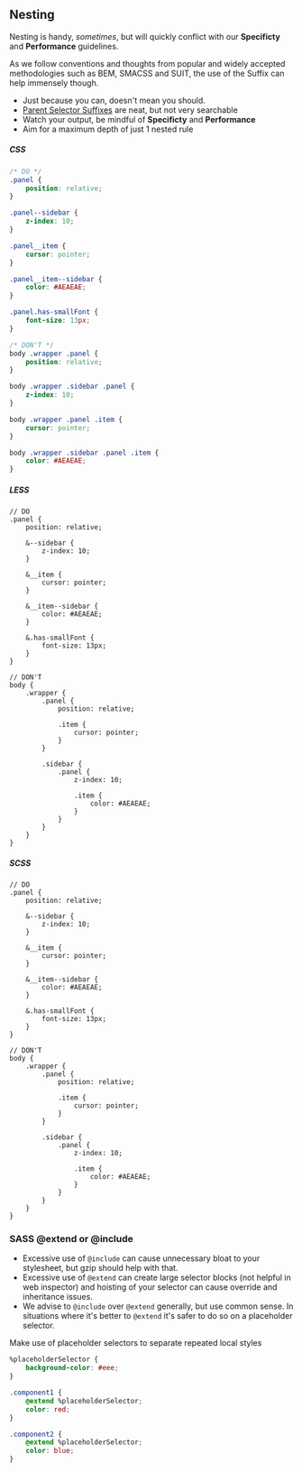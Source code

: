 ## Nesting

Nesting is handy, _sometimes_, but will quickly conflict with our **Specificty** and **Performance** guidelines.

As we follow conventions and thoughts from popular and widely accepted methodologies such as BEM, SMACSS and SUIT, the
use of the Suffix can help immensely though.

* Just because you can, doesn't mean you should.
* [Parent Selector Suffixes](http://thesassway.com/news/sass-3-3-released#parent-selector-suffixes) are neat, but not
very searchable
* Watch your output, be mindful of **Specificty** and **Performance**
* Aim for a maximum depth of just 1 nested rule


<!-- --lang-ex -->

##### CSS

```css
/* DO */
.panel {
    position: relative;
}

.panel--sidebar {
    z-index: 10;
}

.panel__item {
    cursor: pointer;
}

.panel__item--sidebar {
    color: #AEAEAE;
}

.panel.has-smallFont {
    font-size: 13px;
}

/* DON'T */
body .wrapper .panel {
    position: relative;
}

body .wrapper .sidebar .panel {
    z-index: 10;
}

body .wrapper .panel .item {
    cursor: pointer;
}

body .wrapper .sidebar .panel .item {
    color: #AEAEAE;
}
```

##### LESS

```less
// DO
.panel {
    position: relative;

    &--sidebar {
        z-index: 10;
    }

    &__item {
        cursor: pointer;
    }

    &__item--sidebar {
        color: #AEAEAE;
    }

    &.has-smallFont {
        font-size: 13px;
    }
}

// DON'T
body {
    .wrapper {
        .panel {
            position: relative;

            .item {
                cursor: pointer;
            }
        }

        .sidebar {
            .panel {
                z-index: 10;

                .item {
                    color: #AEAEAE;
                }
            }
        }
    }
}
```

##### SCSS

```less
// DO
.panel {
    position: relative;

    &--sidebar {
        z-index: 10;
    }

    &__item {
        cursor: pointer;
    }

    &__item--sidebar {
        color: #AEAEAE;
    }

    &.has-smallFont {
        font-size: 13px;
    }
}

// DON'T
body {
    .wrapper {
        .panel {
            position: relative;

            .item {
                cursor: pointer;
            }
        }

        .sidebar {
            .panel {
                z-index: 10;

                .item {
                    color: #AEAEAE;
                }
            }
        }
    }
} 
```

<!-- --lang-ex-end -->

### SASS @extend or @include

* Excessive use of `@include` can cause unnecessary bloat to your stylesheet, but gzip should help with that.
* Excessive use of `@extend` can create large selector blocks (not helpful in web inspector) and hoisting of your
selector can cause override and inheritance issues.
* We advise to `@include` over `@extend` generally, but use common sense. In situations where it's better to  `@extend`
it's safer to do so on a placeholder selector.

Make use of placeholder selectors to separate repeated local styles

```css
%placeholderSelector {
    background-color: #eee;
}

.component1 {
    @extend %placeholderSelector;
    color: red;
}

.component2 {
    @extend %placeholderSelector;
    color: blue;
}
```
